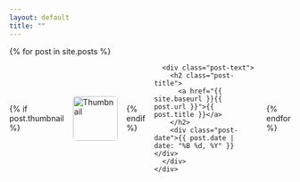 ```yaml
---
layout: default
title: ""
---
```


<style>
  .post-item {
    display: flex;
    align-items: center;
    margin-bottom: 2rem;
    gap: 1rem;
  }

  .post-thumbnail {
    width: 80px;
    height: 80px;
    object-fit: cover;
    border-radius: 6px;
  }

  .post-text {
    flex: 1;
  }

  .post-title {
    margin: 0;
    font-size: 1.25rem;
    font-weight: 600;
  }

  .post-title a {
    text-decoration: none;
    color: #0366d6;
  }

  .post-title a:hover {
    text-decoration: underline;
  }

  .post-date {
    font-size: 0.9rem;
    color: #666;
    margin-top: 0.25rem;
  }
</style>

<div class="post-list">
  {% for post in site.posts %}
    <div class="post-item">
      {% if post.thumbnail %}
        <img class="post-thumbnail" src="{{ site.baseurl }}/{{ post.thumbnail }}" alt="Thumbnail" />
      {% endif %}

      <div class="post-text">
        <h2 class="post-title">
          <a href="{{ site.baseurl }}{{ post.url }}">{{ post.title }}</a>
        </h2>
        <div class="post-date">{{ post.date | date: "%B %d, %Y" }}</div>
      </div>
    </div>
  {% endfor %}
</div>
